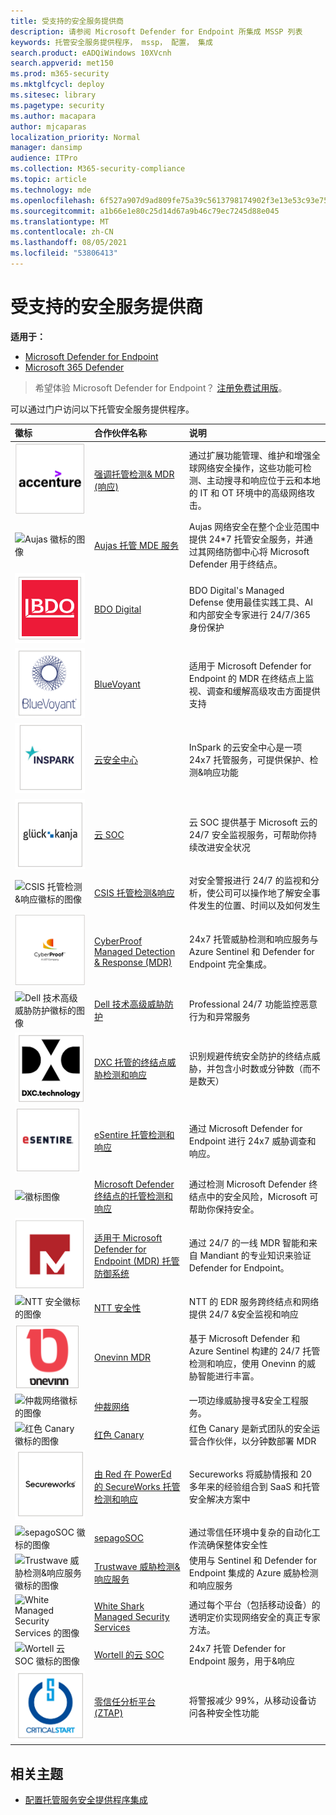 ```yaml
---
title: 受支持的安全服务提供商
description: 请参阅 Microsoft Defender for Endpoint 所集成 MSSP 列表
keywords: 托管安全服务提供程序， mssp， 配置， 集成
search.product: eADQiWindows 10XVcnh
search.appverid: met150
ms.prod: m365-security
ms.mktglfcycl: deploy
ms.sitesec: library
ms.pagetype: security
ms.author: macapara
author: mjcaparas
localization_priority: Normal
manager: dansimp
audience: ITPro
ms.collection: M365-security-compliance
ms.topic: article
ms.technology: mde
ms.openlocfilehash: 6f527a907d9ad809fe75a39c5613798174902f3e13e53c93e75b6b68c33d514d
ms.sourcegitcommit: a1b66e1e80c25d14d67a9b46c79ec7245d88e045
ms.translationtype: MT
ms.contentlocale: zh-CN
ms.lasthandoff: 08/05/2021
ms.locfileid: "53806413"
---
```

# <a name="supported-managed-security-service-providers"></a>受支持的安全服务提供商

**适用于：**
- [Microsoft Defender for Endpoint](https://go.microsoft.com/fwlink/p/?linkid=2154037)
- [Microsoft 365 Defender](https://go.microsoft.com/fwlink/?linkid=2118804)

> 希望体验 Microsoft Defender for Endpoint？ [注册免费试用版](https://signup.microsoft.com/create-account/signup?products=7f379fee-c4f9-4278-b0a1-e4c8c2fcdf7e&ru=https://aka.ms/MDEp2OpenTrial?ocid=docs-wdatp-exposedapis-abovefoldlink)。


可以通过门户访问以下托管安全服务提供程序。 

徽标 |合作伙伴名称   | 说明 
:---|:---|:---
![Accenture 徽标的图像](images/accenture-logo.png)|[强调托管检测& MDR (响应) ](https://go.microsoft.com/fwlink/?linkid=2164353) | 通过扩展功能管理、维护和增强全球网络安全操作，这些功能可检测、主动搜寻和响应位于云和本地的 IT 和 OT 环境中的高级网络攻击。
![Aujas 徽标的图像](images/aujas-logo.png) | [Aujas 托管 MDE 服务](https://go.microsoft.com/fwlink/?linkid=2162429) | Aujas 网络安全在整个企业范围中提供 24*7 托管安全服务，并通过其网络防御中心将 Microsoft Defender 用于终结点。
![BDO 数字徽标的图像](images/bdo-logo.png)| [BDO Digital](https://go.microsoft.com/fwlink/?linkid=2090394) | BDO Digital's Managed Defense 使用最佳实践工具、AI 和内部安全专家进行 24/7/365 身份保护
![BlueVoyant 徽标的图像](images/bluevoyant-logo.png)| [BlueVoyant](https://go.microsoft.com/fwlink/?linkid=2121401) | 适用于 Microsoft Defender for Endpoint 的 MDR 在终结点上监视、调查和缓解高级攻击方面提供支持
![云安全中心徽标图像](images/cloudsecuritycenter-logo.png)| [云安全中心](https://go.microsoft.com/fwlink/?linkid=2099315) | InSpark 的云安全中心是一项 24x7 托管服务，可提供保护、检测&响应功能
![云 SOC 徽标的图像](images/cloudsoc-logo.png)| [云 SOC](https://go.microsoft.com/fwlink/?linkid=2104265) | 云 SOC 提供基于 Microsoft 云的 24/7 安全监视服务，可帮助你持续改进安全状况
![CSIS 托管检测&响应徽标的图像](images/csis-logo.png)| [CSIS 托管检测&响应](https://go.microsoft.com/fwlink/?linkid=2091005) | 对安全警报进行 24/7 的监视和分析，使公司可以操作地了解安全事件发生的位置、时间以及如何发生
![CyberProof 徽标的图像](images/cyberproof-logo.png) |[CyberProof Managed Detection & Response (MDR) ](https://go.microsoft.com/fwlink/?linkid=2163964) | 24x7 托管威胁检测和响应服务与 Azure Sentinel 和 Defender for Endpoint 完全集成。
![Dell 技术高级威胁防护徽标的图像](images/dell-logo.png)| [Dell 技术高级威胁防护](https://go.microsoft.com/fwlink/?linkid=2091004) | Professional 24/7 功能监控恶意行为和异常服务
![终结点威胁DXC-Managed和响应徽标的图像](images/dxc-logo.png)| [DXC 托管的终结点威胁检测和响应](https://go.microsoft.com/fwlink/?linkid=2090395) | 识别规避传统安全防护的终结点威胁，并包含小时数或分钟数（而不是数天）
![eSentire 日志的图像](images/esentire-logo.png) | [eSentire 托管检测和响应](https://go.microsoft.com/fwlink/?linkid=2154970) | 通过 Microsoft Defender for Endpoint 进行 24x7 威胁调查和响应。
![徽标图像](images/expel-logo.png)| [Microsoft Defender 终结点的托管检测和响应](https://go.microsoft.com/fwlink/?linkid=2162430) | 通过检测 Microsoft Defender 终结点中的安全风险，Microsoft 可帮助你保持安全。
![Mandiant 徽标的图像](images/mandiant-logo.png) | [适用于 Microsoft Defender for Endpoint (MDR) 托管防御系统](https://go.microsoft.com/fwlink/?linkid=2164352) | 通过 24/7 的一线 MDR 智能和来自 Mandiant 的专业知识来验证 Defender for Endpoint。
![NTT 安全徽标的图像](images/ntt-logo.png)| [NTT 安全性](https://go.microsoft.com/fwlink/?linkid=2095320) | NTT 的 EDR 服务跨终结点和网络提供 24/7 &安全监视和响应
![OneVinn 徽标的图像](images/onevinn-logo.png) | [Onevinn MDR](https://go.microsoft.com/fwlink/?linkid=2155203)| 基于 Microsoft Defender 和 Azure Sentinel 构建的 24/7 托管检测和响应，使用 Onevinn 的威胁智能进行丰富。
![仲裁网络徽标的图像](images/quorum-logo.png) | [仲裁网络](https://go.microsoft.com/fwlink/?linkid=2155202)| 一项边缘威胁搜寻&安全工程服务。
![红色 Canary 徽标的图像](images/redcanary-logo.png)| [红色 Canary](https://go.microsoft.com/fwlink/?linkid=2103852) | 红色 Canary 是新式团队的安全运营合作伙伴，以分钟数部署 MDR
![由红色分色徽标提供的 SecureWorks 托管检测和响应的图像](images/secureworks-logo.png)| [由 Red 在 PowerEd 的 SecureWorks 托管检测和响应](https://go.microsoft.com/fwlink/?linkid=2133634) | Secureworks 将威胁情报和 20 多年来的经验组合到 SaaS 和托管安全解决方案中
![sepagoSOC 徽标的图像](images/sepago-logo.png)| [sepagoSOC](https://go.microsoft.com/fwlink/?linkid=2090491) | 通过零信任环境中复杂的自动化工作流确保整体安全性
![Trustwave 威胁检测&响应服务徽标的图像](images/trustwave-logo.png)| [Trustwave 威胁检测&响应服务](https://go.microsoft.com/fwlink/?linkid=2127542) | 使用与 Sentinel 和 Defender for Endpoint 集成的 Azure 威胁检测和响应服务
![White Managed Security Services 的图像](images/white-shark.png)| [White Shark Managed Security Services](https://go.microsoft.com/fwlink/?linkid=2154210) |通过每个平台（包括移动设备）的透明定价实现网络安全的真正专家方法。
![Wortell 云 SOC 徽标的图像](images/wortell-logo.png)| [Wortell 的云 SOC](https://go.microsoft.com/fwlink/?linkid=2108415) | 24x7 托管 Defender for Endpoint 服务，用于&响应
![零信任分析平台图像 (ZTAP) 徽标](images/ztap-logo.png)| [零信任分析平台 (ZTAP) ](https://go.microsoft.com/fwlink/?linkid=2090971) | 将警报减少 99%，从移动设备访问各种安全性功能

## <a name="related-topics"></a>相关主题
- [配置托管服务安全提供程序集成](configure-mssp-support.md)